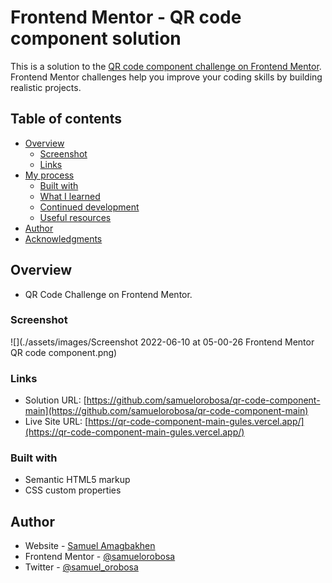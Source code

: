 # Frontend Mentor - QR code component solution

This is a solution to the [QR code component challenge on Frontend Mentor](https://www.frontendmentor.io/challenges/qr-code-component-iux_sIO_H). Frontend Mentor challenges help you improve your coding skills by building realistic projects.

## Table of contents

- [Overview](#overview)
    - [Screenshot](#screenshot)
    - [Links](#links)
- [My process](#my-process)
    - [Built with](#built-with)
    - [What I learned](#what-i-learned)
    - [Continued development](#continued-development)
    - [Useful resources](#useful-resources)
- [Author](#author)
- [Acknowledgments](#acknowledgments)

## Overview
- QR Code Challenge on Frontend Mentor.
### Screenshot

![](./assets/images/Screenshot 2022-06-10 at 05-00-26 Frontend Mentor QR code component.png)
### Links

- Solution URL: [https://github.com/samuelorobosa/qr-code-component-main](https://github.com/samuelorobosa/qr-code-component-main)
- Live Site URL: [https://qr-code-component-main-gules.vercel.app/](https://qr-code-component-main-gules.vercel.app/)

### Built with

- Semantic HTML5 markup
- CSS custom properties

## Author

- Website - [Samuel Amagbakhen](https://samuelorobosa.xyz/)
- Frontend Mentor - [@samuelorobosa](https://www.frontendmentor.io/profile/samuelorobosa)
- Twitter - [@samuel_orobosa](https://www.twitter.com/samuel_orobosa)
